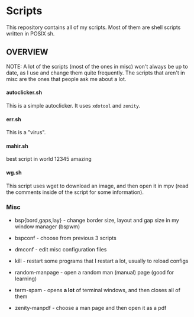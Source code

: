 # Scripts

This repository contains all of my scripts. Most of them are shell scripts written in POSIX sh.

## OVERVIEW

NOTE: A lot of the scripts (most of the ones in misc) won't always be up to date, as I use and change them quite frequently. The scripts that aren't in misc are the ones that people ask me about a lot.

#### autoclicker.sh

This is a simple autoclicker. It uses `xdotool` and `zenity`.

#### err.sh

This is a "virus".

#### mahir.sh

best script in world 12345 amazing

#### wg.sh

This script uses wget to download an image, and then open it in mpv (read the comments inside of the script for some information).

### Misc

* bsp{bord,gaps,lay} - change border size, layout and gap size in my window manager (bspwm)

* bspconf - choose from previous 3 scripts

* dmconf - edit misc configuration files

* kill - restart some programs that I restart a lot, usually to reload configs

* random-manpage - open a random man (manual) page (good for learning)

* term-spam - opens **a lot** of terminal windows, and then closes all of them

* zenity-manpdf - choose a man page and then open it as a pdf
